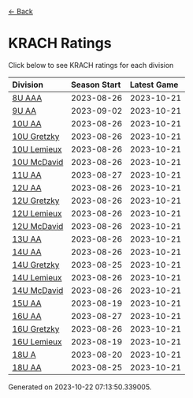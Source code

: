 [<- Back](../readme.md)
# KRACH Ratings
Click below to see KRACH ratings for each division

| Division | Season Start | Latest Game |
| :-- | :-- | :-- |
| [8U AAA](8U-AAA-ratings.md) | 2023-08-26 | 2023-10-21 |
| [9U AA](9U-AA-ratings.md) | 2023-09-02 | 2023-10-21 |
| [10U AA](10U-AA-ratings.md) | 2023-08-26 | 2023-10-21 |
| [10U Gretzky](10U-Gretzky-ratings.md) | 2023-08-26 | 2023-10-21 |
| [10U Lemieux](10U-Lemieux-ratings.md) | 2023-08-26 | 2023-10-21 |
| [10U McDavid](10U-McDavid-ratings.md) | 2023-08-26 | 2023-10-21 |
| [11U AA](11U-AA-ratings.md) | 2023-08-27 | 2023-10-21 |
| [12U AA](12U-AA-ratings.md) | 2023-08-26 | 2023-10-21 |
| [12U Gretzky](12U-Gretzky-ratings.md) | 2023-08-26 | 2023-10-21 |
| [12U Lemieux](12U-Lemieux-ratings.md) | 2023-08-26 | 2023-10-21 |
| [12U McDavid](12U-McDavid-ratings.md) | 2023-08-26 | 2023-10-21 |
| [13U AA](13U-AA-ratings.md) | 2023-08-26 | 2023-10-21 |
| [14U AA](14U-AA-ratings.md) | 2023-08-26 | 2023-10-21 |
| [14U Gretzky](14U-Gretzky-ratings.md) | 2023-08-25 | 2023-10-21 |
| [14U Lemieux](14U-Lemieux-ratings.md) | 2023-08-26 | 2023-10-21 |
| [14U McDavid](14U-McDavid-ratings.md) | 2023-08-26 | 2023-10-21 |
| [15U AA](15U-AA-ratings.md) | 2023-08-19 | 2023-10-21 |
| [16U AA](16U-AA-ratings.md) | 2023-08-27 | 2023-10-21 |
| [16U Gretzky](16U-Gretzky-ratings.md) | 2023-08-26 | 2023-10-21 |
| [16U Lemieux](16U-Lemieux-ratings.md) | 2023-08-19 | 2023-10-21 |
| [18U A](18U-A-ratings.md) | 2023-08-20 | 2023-10-21 |
| [18U AA](18U-AA-ratings.md) | 2023-08-25 | 2023-10-21 |

Generated on 2023-10-22 07:13:50.339005.
